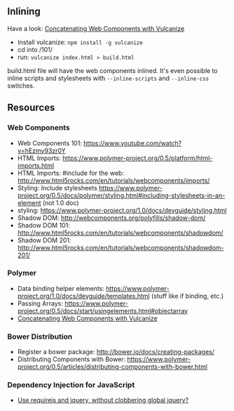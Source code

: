 ## Inlining
Have a look: [Concatenating Web Components with Vulcanize](https://www.polymer-project.org/0.5/articles/concatenating-web-components.html)

 - Install vulcanize: `npm install -g vulcanize`
 - cd into /101/
 - run: `vulcanize index.html > build.html`

build.html file will have the web components inlined. It's even possible to inline scripts and stylesheets with `--inline-scripts` and `--inline-css` switches.

## Resources

### Web Components

 - Web Components 101: https://www.youtube.com/watch?v=hEzmy93zr0Y 
 - HTML Imports: https://www.polymer-project.org/0.5/platform/html-imports.html 
 - HTML Imports: #include for the web: http://www.html5rocks.com/en/tutorials/webcomponents/imports/ 
 - Styling: Include stylesheets https://www.polymer-project.org/0.5/docs/polymer/styling.html#including-stylesheets-in-an-element (not 1.0 doc)
 - styling: https://www.polymer-project.org/1.0/docs/devguide/styling.html 
 - Shadow DOM: http://webcomponents.org/polyfills/shadow-dom/ 
 - Shadow DOM 101: http://www.html5rocks.com/en/tutorials/webcomponents/shadowdom/ 
 - Shadow DOM 201: http://www.html5rocks.com/en/tutorials/webcomponents/shadowdom-201/ 

### Polymer

 - Data binding helper elements: https://www.polymer-project.org/1.0/docs/devguide/templates.html (stuff like if binding, etc.)
 - Passing Arrays: https://www.polymer-project.org/0.5/docs/start/usingelements.html#objectarray
 - [Concatenating Web Components with Vulcanize](https://www.polymer-project.org/0.5/articles/concatenating-web-components.html)

### Bower Distribution
 - Register a bower package: http://bower.io/docs/creating-packages/ 
 - Distributing Components with Bower: https://www.polymer-project.org/0.5/articles/distributing-components-with-bower.html

### Dependency Injection for JavaScript
 - [Use requirejs and jquery, without clobbering global jquery?](http://stackoverflow.com/questions/4858431/use-requirejs-and-jquery-without-clobbering-global-jquery)
